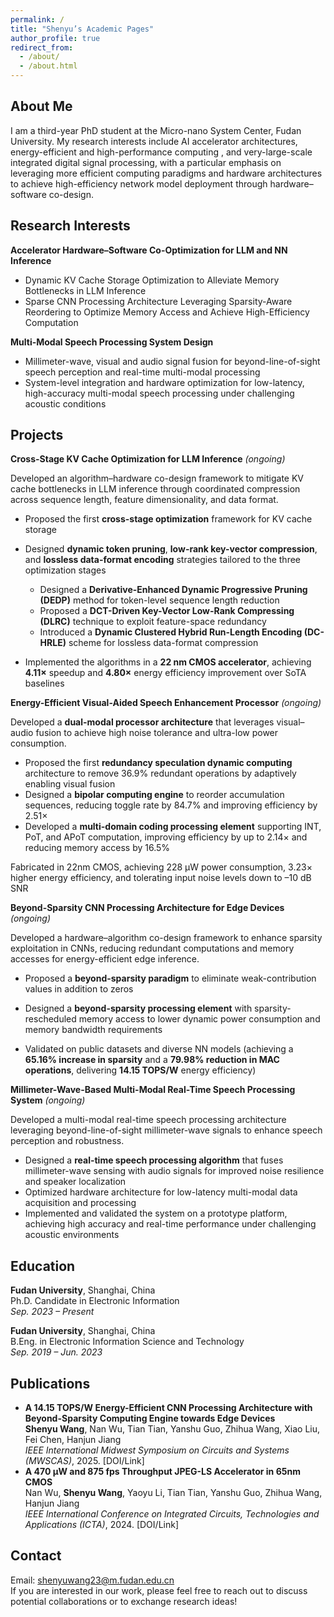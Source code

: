 ```yaml
---
permalink: /
title: "Shenyu’s Academic Pages"
author_profile: true
redirect_from: 
  - /about/
  - /about.html
---
```




About Me
------------------------
I am a third-year PhD student at the Micro-nano System Center, Fudan University.  My research interests include AI accelerator architectures, energy-efficient and high-performance computing , and very-large-scale integrated digital signal processing, with a particular emphasis on leveraging more efficient computing paradigms and hardware architectures to achieve high-efficiency network model deployment through hardware–software co-design. 



Research Interests
------------------------
**Accelerator Hardware–Software Co-Optimization for LLM and NN Inference**   

- Dynamic KV Cache Storage Optimization to Alleviate Memory Bottlenecks in LLM Inference 
- Sparse CNN Processing Architecture Leveraging Sparsity-Aware Reordering to Optimize Memory Access and Achieve High-Efficiency Computation 

**Multi-Modal Speech Processing System Design**   

- Millimeter-wave, visual and audio signal fusion for beyond-line-of-sight speech perception and real-time multi-modal processing 
- System-level integration and hardware optimization for low-latency, high-accuracy multi-modal speech processing under challenging acoustic conditions   



Projects
------------------------
**Cross-Stage KV Cache Optimization for LLM Inference** *(ongoing)*   

Developed an algorithm–hardware co-design framework to mitigate KV cache bottlenecks in LLM inference through coordinated compression across sequence length, feature dimensionality, and data format.  

- Proposed the first **cross-stage optimization** framework for KV cache storage 

- Designed **dynamic token pruning**, **low-rank key-vector compression**, and **lossless data-format encoding** strategies tailored to the three optimization stages 

  - Designed a **Derivative-Enhanced Dynamic Progressive Pruning (DEDP)** method for token-level sequence length reduction
  - Proposed a **DCT-Driven Key-Vector Low-Rank Compressing (DLRC)** technique to exploit feature-space redundancy
  - Introduced a **Dynamic Clustered Hybrid Run-Length Encoding (DC-HRLE)** scheme for lossless data-format compression

- Implemented the algorithms in a **22 nm CMOS accelerator**, achieving **4.11×** speedup and **4.80×** energy efficiency improvement over SoTA baselines 

  

**Energy-Efficient Visual-Aided Speech Enhancement Processor** *(ongoing)*  

Developed a **dual-modal processor architecture** that leverages visual–audio fusion to achieve high noise tolerance and ultra-low power consumption.  

* Proposed the first **redundancy speculation dynamic computing** architecture to remove 36.9% redundant operations by adaptively enabling visual fusion  
* Designed a **bipolar computing engine** to reorder accumulation sequences, reducing toggle rate by 84.7% and improving efficiency by 2.51×
* Developed a **multi-domain coding processing element** supporting INT, PoT, and APoT computation, improving efficiency by up to 2.14× and reducing memory access by 16.5%

Fabricated in 22nm CMOS, achieving 228 μW power consumption, 3.23× higher energy efficiency, and tolerating input noise levels down to –10 dB SNR



**Beyond-Sparsity CNN Processing Architecture for Edge Devices** *(ongoing)*   

Developed a hardware–algorithm co-design framework to enhance sparsity exploitation in CNNs, reducing redundant computations and memory accesses for energy-efficient edge inference.  

* Proposed a **beyond-sparsity paradigm** to eliminate weak-contribution values in addition to zeros   

* Designed a **beyond-sparsity processing element** with sparsity-rescheduled memory access to lower dynamic power consumption and memory bandwidth requirements  

* Validated on public datasets and diverse NN models (achieving a **65.16% increase in sparsity** and a **79.98% reduction in MAC operations**, delivering **14.15 TOPS/W** energy efficiency)

  

**Millimeter-Wave-Based Multi-Modal Real-Time Speech Processing System** *(ongoing)*    

Developed a multi-modal real-time speech processing architecture leveraging beyond-line-of-sight millimeter-wave signals to enhance speech perception and robustness.  

* Designed a **real-time speech processing algorithm** that fuses millimeter-wave sensing with audio signals for improved noise resilience and speaker localization
* Optimized hardware architecture for low-latency multi-modal data acquisition and processing
* Implemented and validated the system on a prototype platform, achieving high accuracy and real-time performance under challenging acoustic environments



Education 
------------------------
**Fudan University**, Shanghai, China    
Ph.D. Candidate in Electronic Information  
*Sep. 2023 – Present* 

**Fudan University**, Shanghai, China    
B.Eng. in Electronic Information Science and Technology  
*Sep. 2019 – Jun. 2023*  



Publications
------------------------
- **A 14.15 TOPS/W Energy-Efficient CNN Processing Architecture with Beyond-Sparsity Computing Engine towards Edge Devices**  
  **Shenyu Wang**, Nan Wu, Tian Tian, Yanshu Guo, Zhihua Wang, Xiao Liu, Fei Chen, Hanjun Jiang  
  *IEEE International Midwest Symposium on Circuits and Systems (MWSCAS)*, 2025. [DOI/Link]  
- **A 470 μW and 875 fps Throughput JPEG-LS Accelerator in 65nm CMOS**  
  Nan Wu, **Shenyu Wang**, Yaoyu Li, Tian Tian, Yanshu Guo, Zhihua Wang, Hanjun Jiang  
  *IEEE International Conference on Integrated Circuits, Technologies and Applications (ICTA)*, 2024. [DOI/Link]  



Contact
------------------------
Email: shenyuwang23@m.fudan.edu.cn  
If you are interested in our work, please feel free to reach out to discuss potential collaborations or to exchange research ideas! 

